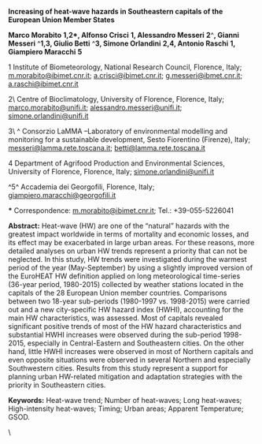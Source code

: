 **Increasing of heat-wave hazards in Southeastern capitals of the European Union Member States**

<span lang="it-IT">**Marco Morabito** </span><span
lang="it-IT">**1,2\***</span><span lang="it-IT">**, Alfonso Crisci**
</span><span lang="it-IT">**1**</span><span lang="it-IT">**,
Alessandro Messeri** </span><span lang="it-IT">**2**</span>^<span
lang="it-IT">**, Gianni Messeri** </span>^<span
lang="it-IT">**1,3**</span><span lang="it-IT">**, Giulio Betti**
</span>^<span lang="it-IT">**3**</span><span lang="it-IT">**, Simone
Orlandini** </span><span lang="it-IT">**2,4**</span><span
lang="it-IT">**, Antonio Raschi** </span><span
lang="it-IT">**1**</span><span lang="it-IT">**, Giampiero Maracchi**
</span><span lang="it-IT">**5**</span>


<span lang="fr-CH">1</span><span lang="fr-CH"> </span><span
lang="fr-CH">Institute of Biometeorology, National Research Council,
Florence, Italy; </span><span lang="zxx">[<span
lang="fr-CH">m.morabito@ibimet.cnr.it</span>](mailto:m.morabito@ibimet.cnr.it)</span><span
lang="fr-CH">; </span><span lang="zxx">[<span
lang="fr-CH">a.crisci@ibimet.cnr.it</span>](mailto:a.crisci@ibimet.cnr.it)</span><span
lang="fr-CH">; </span><span lang="zxx">[<span
lang="fr-CH">g.messeri@ibmet.cnr.it</span>](mailto:g.messeri@ibmet.cnr.it)</span><span
lang="fr-CH">; </span><span lang="zxx">[<span
lang="fr-CH">a.raschi@ibimet.cnr.it</span>](mailto:a.raschi@ibimet.cnr.it)</span><span
lang="fr-CH"> </span>

<span lang="fr-CH">2\\ </span><span lang="fr-CH">Centre of
Bioclimatology, University of Florence, Florence, Italy; </span><span
lang="zxx">[<span
lang="fr-CH">marco.morabito@unifi.it</span>](mailto:marco.morabito@unifi.it)</span><span
lang="fr-CH">; </span><span lang="zxx">[<span
lang="fr-CH">alessandro.messeri@unifi.it</span>](mailto:alessandro.messeri@unifi.it)</span><span
lang="fr-CH">; </span><span lang="zxx">[<span
lang="fr-CH">simone.orlandini@unifi.it</span>](mailto:simone.orlandini@unifi.it)</span>

<span lang="fr-CH">3\\ </span>^<span lang="fr-CH"> </span>Consorzio
LaMMA –Laboratory of environmental modelling and monitoring for a
sustainable development, Sesto Fiorentino (Firenze), Italy; <span
lang="zxx"><messeri@lamma.rete.toscana.it></span>; <span
lang="zxx"><betti@lamma.rete.toscana.it></span>

<span lang="fr-CH">4</span> Department of Agrifood Production and
Environmental Sciences, University of Florence, Florence, Italy; <span
lang="zxx"><simone.orlandini@unifi.it></span>

^<span lang="fr-CH">5</span>^<span lang="it-IT"> Accademia dei
Georgofili, Florence, Italy; </span><span lang="zxx">[<span
lang="it-IT">giampiero.maracchi@georgofili.it</span>](mailto:giampiero.maracchi@georgofili.it)</span><span
lang="it-IT"> </span>

**\*** Correspondence: <span
lang="zxx"><m.morabito@ibimet.cnr.it></span>; Tel.: +39-055-5226041


**Abstract:** Heat-wave (HW) are one of the “natural” hazards with the
greatest impact worldwide in terms of mortality and economic losses, and
its effect may be exacerbated in large urban areas. For these reasons,
more detailed analyses on urban HW trends represent a priority that can
not be neglected. In this study, HW trends were investigated during the
warmest period of the year (May-September) by using a slightly improved
version of the EuroHEAT HW definition applied on long meteorological
time-series (36-year period, 1980-2015) collected by weather stations
located in the capitals of the 28 European Union member countries.
Comparisons between two 18-year sub-periods (1980-1997 vs. 1998-2015)
were carried out and a new city-specific HW hazard index (HWHI),
accounting for the main HW characteristics, was assessed. Most of
capitals revealed significant positive trends of most of the HW hazard
characteristics and substantial HWHI increases were observed during the
sub-period 1998-2015, especially in Central-Eastern and Southeastern
cities. On the other hand, little HWHI increases were observed in most
of Northern capitals and even opposite situations were observed in
several Northern and especially Southwestern cities. Results from this
study represent a support for planning urban HW-related mitigation and
adaptation strategies with the priority in Southeastern cities.

**Keywords:** Heat-wave trend; Number of heat-waves; Long heat-waves;
High-intensity heat-waves; Timing; Urban areas; Apparent Temperature;
<span style="background: #ffffff">GSOD. </span>

\
